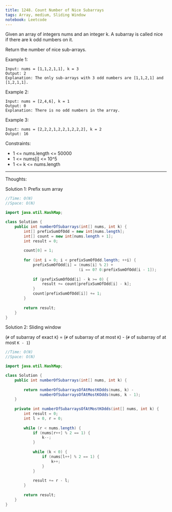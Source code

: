 ```yaml
---
title: 1248. Count Number of Nice Subarrays
tags: Array, medium, Sliding Window
notebook: Leetcode
---
```



Given an array of integers nums and an integer k. A subarray is called nice if there are k odd numbers on it.

Return the number of nice sub-arrays.

 

Example 1:
```
Input: nums = [1,1,2,1,1], k = 3
Output: 2
Explanation: The only sub-arrays with 3 odd numbers are [1,1,2,1] and [1,2,1,1].
```
Example 2:
```
Input: nums = [2,4,6], k = 1
Output: 0
Explanation: There is no odd numbers in the array.
```

Example 3:
```
Input: nums = [2,2,2,1,2,2,1,2,2,2], k = 2
Output: 16
```

Constraints:

- 1 <= nums.length <= 50000
- 1 <= nums[i] <= 10^5
- 1 <= k <= nums.length

----------
Thoughts:

Solution 1: Prefix sum array

```Java
//Time: O(N)
//Space: O(N)

import java.util.HashMap;

class Solution {
    public int numberOfSubarrays(int[] nums, int k) {
    	int[] prefixSumOfOdd = new int[nums.length];
    	int[] count = new int[nums.length + 1];
    	int result = 0;
    	
        count[0] = 1;
    	
        for (int i = 0; i < prefixSumOfOdd.length; ++i) {
    		prefixSumOfOdd[i] = (nums[i] % 2) + 
    							(i == 0? 0:prefixSumOfOdd[i - 1]);
    		
    		if (prefixSumOfOdd[i] - k >= 0) {
                result += count[prefixSumOfOdd[i] - k];
            }
    		count[prefixSumOfOdd[i]] += 1;
		}
    	
        return result;
    }
}
```

Solution 2: Sliding window

(`#` of subarray of exact `K`) = (`#` of subarray of at most `K`) - (`#` of subarray of at most `K - 1`)


```Java
//Time: O(N)
//Space: O(N)

import java.util.HashMap;

class Solution {
    public int numberOfSubarrays(int[] nums, int k) {
    	
        return numberOfSubarraysOfAtMostKOdds(nums, k) - 
        	   numberOfSubarraysOfAtMostKOdds(nums, k - 1);
    }
    
    private int numberOfSubarraysOfAtMostKOdds(int[] nums, int k) {
    	int result = 0;
    	int l = 0, r = 0;
    	
    	while (r < nums.length) {
    		if (nums[r++] % 2 == 1) {
    			k--;
    		}
    		
    		while (k < 0) {
    			if (nums[l++] % 2 == 1) {
    				k++;
    			}
    		}
    		
    		result += r - l;
    	}
    	
    	return result;
    }
}
```
